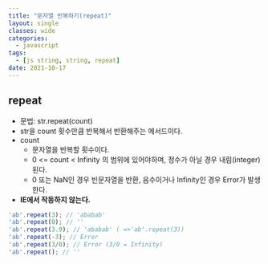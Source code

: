 ```yaml
---
title: "문자열 반복하기(repeat)"
layout: single
classes: wide
categories:
  - javascript
tags:
  - [js string, string, repeat]
date: 2021-10-17
---
```


## repeat
* 문법: str.repeat(count)
* str을 count 횟수만큼 반복해서 반환해주는 메서드이다.
* count
  * 문자열을 반복할 횟수이다.
  * 0 <= count < Infinity 의 범위에 있어야하며, 정수가 아닐 경우 내림(integer)된다.
  * 0 또는 NaN인 경우 빈문자열을 반환, 음수이거나 Infinity인 경우 Error가 발생한다.
* **IE에서 작동하지 않는다.**

```javascript
'ab'.repeat(3); // 'ababab'
'ab'.repeat(0); // ''
'ab'.repeat(3.9); // 'ababab' ( =>'ab'.repeat(3))
'ab'.repeat(-3); // Error
'ab'.repeat(3/0); // Error (3/0 = Infinity)
'ab'.repeat(); // ''
```
